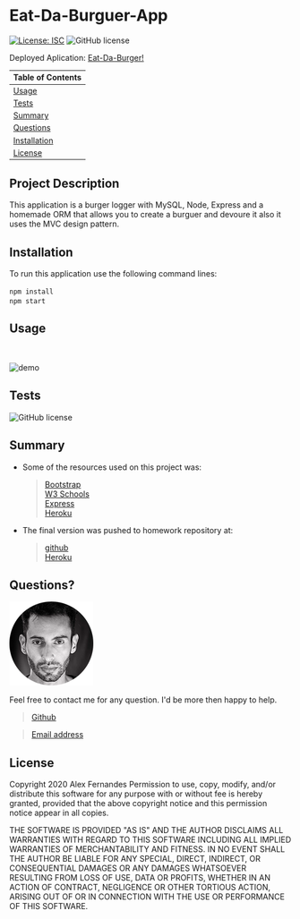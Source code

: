 # Eat-Da-Burguer-App

[![License: ISC](https://img.shields.io/badge/License-ISC-blue.svg)](https://opensource.org/licenses/ISC)
![GitHub license](https://img.shields.io/badge/Made%20by-%40aafernands-orange)

Deployed Aplication:
[Eat-Da-Burger!](app-eat-da-burguer.herokuapp.com/)

| Table of Contents |
| ----------------- |
| [Usage](#Usage)   |
| [Tests](#Tests)   |
| [Summary](#Summary)
| [Questions](#Questions) |
| [Installation](#Installation) |
| [License](#License) |

## Project Description

This application is a burger logger with MySQL, Node, Express and a homemade ORM that allows you to create a burguer and devoure it also it uses the MVC design pattern.

## Installation

To run this application use the following command lines:

`npm install`
<br>
`npm start`

## Usage

<br>

![demo](./public/assets/images/demo.gif)

## Tests

![GitHub license](https://img.shields.io/badge/tests-100%25-success)

## Summary

- Some of the resources used on this project was:

  > [Bootstrap](https://getbootstrap.com/)<br /> [W3 Schools](https://www.w3schools.com/) <br/> [Express](https://www.npmjs.com/package/express)<br /> [Heroku](https://www.w3schools.com/)<br />

- The final version was pushed to homework repository at:
  > [github](https://github.com/aafernands/eat-da-burguer)<br/> [Heroku](https://github.com/aafernands/eat-da-burguer/blob/main/app-eat-da-burguer.herokuapp.com)

## Questions?

![alt text](./public/assets/images/alex.png)

Feel free to contact me for any question. I'd be more then happy to help.

> [Github](https://github.com/aafernands)

> [Email address](https://github.com/alexfernands@outlook.com)

## License

Copyright 2020 Alex Fernandes
Permission to use, copy, modify, and/or distribute this software for any purpose with or without fee is hereby granted, provided that the above copyright notice and this permission notice appear in all copies.

THE SOFTWARE IS PROVIDED "AS IS" AND THE AUTHOR DISCLAIMS ALL WARRANTIES WITH REGARD TO THIS SOFTWARE INCLUDING ALL IMPLIED WARRANTIES OF MERCHANTABILITY AND FITNESS. IN NO EVENT SHALL THE AUTHOR BE LIABLE FOR ANY SPECIAL, DIRECT, INDIRECT, OR CONSEQUENTIAL DAMAGES OR ANY DAMAGES WHATSOEVER RESULTING FROM LOSS OF USE, DATA OR PROFITS, WHETHER IN AN ACTION OF CONTRACT, NEGLIGENCE OR OTHER TORTIOUS ACTION, ARISING OUT OF OR IN CONNECTION WITH THE USE OR PERFORMANCE OF THIS SOFTWARE.
